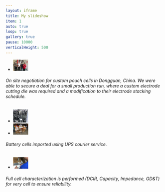 ```yaml
---
layout: iframe
title: My slideshow
item: 1
auto: true
loop: true
gallery: true
pause: 10000
verticalHeight: 500
---
```


* <img width="10%" height="10%" src="my-pics1/photo4.jpg">
###### On site negotiation for custom pouch cells in Dongguan, China. We were able to secure a deal for a small production run, where a custom electrode cutting die was required and a modification to their electrode stacking schedule.
* <img width="10%" height="10%" src="my-pics1/photo14.jpg">
* <img width="10%" height="10%" src="my-pics1/photo15.jpg">
###### Battery cells imported using UPS courier service.
* <img width="10%" height="10%" src="my-pics1/photo16.jpg">
###### Full cell characterization is performed (DCIR, Capacity, Impedance, GD&T) for very cell to ensure reliability.
